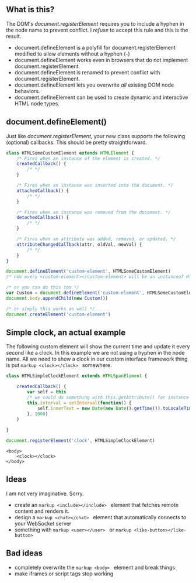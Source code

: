 ## What is this?
The DOM's _document.registerElement_ requires you to include a hyphen in the node name to prevent conflict. I *refuse* to accept this rule and this is the result.

* document.defineElement is a polyfill for document.registerElement modified to allow elements without a hyphen (-) 
* document.defineElement works even in browsers that do not implement document.registerElement.
* document.defineElement is renamed to prevent conflict with document.registerElement.
* document.defineElement lets you overwrite *all* existing DOM node behaviors. 
* document.defineElement can be used to create dynamic and interactive HTML node types.

## document.defineElement()
Just like _document.registerElement_, your new class supports the following (optional) callbacks. This should be pretty straightforward.

```js 
class HTMLSomeCustomElement extends HTMLElement {
	/* Fires when an instance of the element is created. */
    createdCallback() {
    	/* */
    }

    /* Fires when an instance was inserted into the document. */
    attachedCallback() {
        /* */
    }

    /* Fires when an instance was removed from the document. */
    detachedCallback() {
    	/* */
    }

    /* Fires when an attribute was added, removed, or updated. */
    attributeChangedCallback(attr, oldVal, newVal) {
    	/* */
    }
}

document.defineElement('custom-element', HTMLSomeCustomElement) 
/* now every <custom-element></custom-element> will be an instanceof HTMLSomeCustomElement */
```

```js
/* or you can do this too */
var Custom = document.defineElement('custom-element', HTMLSomeCustomElement)
document.body.appendChild(new Custom())
``` 

```js
/* or simply this works as well */
document.createElement('custom-element')
``` 

## Simple clock, an actual example
The following custom element will show the current time and update it every second like a clock. In this example we are not using a hyphen in the node name. All we need to show a clock in our custom interface framework thing is put ```markup <clock></clock> ``` somewhere.

```js
class HTMLSimpleClockElement extends HTMLSpanElement {

	createdCallback() {
   		var self = this
        /* we could do something with this.getAttribute() for instance set interval */
        this.interval = setInterval(function() {
        	self.innerText = new Date(new Date().getTime()).toLocaleTimeString()
        }, 1000)
	}
    
}

document.registerElement('clock', HTMLSimpleClockElement)
``` 

```markup
<body>
	<clock></clock>
</body>
``` 

## Ideas
I am not very imaginative. Sorry.

* create an ```markup <include></include> ``` element that fetches remote content and renders it.
* design a ```markup <chat></chat> ``` element that automatically connects to your WebSocket server
* something with ```markup <user></user> ``` or ```markup <like-button></like-button> ``` 

## Bad ideas

* completely overwrite the ```markup <body> ``` element and break things
* make iframes or script tags stop working

